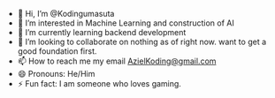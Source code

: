 - 👋 Hi, I’m @Kodingumasuta
- 👀 I’m interested in Machine Learning and construction of AI
- 🌱 I’m currently learning backend development
- 💞️ I’m looking to collaborate on nothing as of right now. want to get a good foundation first.
- 📫 How to reach me my email AzielKoding@gmail.com
- 😄 Pronouns: He/Him
- ⚡ Fun fact: I am someone who loves gaming.

<!---
Kodingumasuta/Kodingumasuta is a ✨ special ✨ repository because its `README.md` (this file) appears on your GitHub profile.
You can click the Preview link to take a look at your changes.
--->
